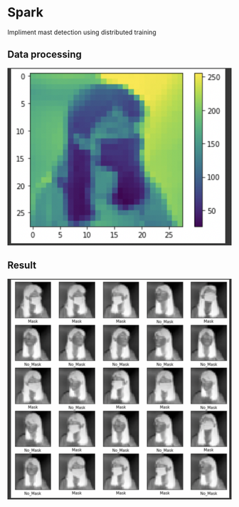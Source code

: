 # Spark
Impliment mast detection using distributed training

## Data processing
![image](https://github.com/skyMei-J/Image/blob/main/Spark/截圖%202021-09-05%20上午3.51.00.png)

## Result
![image](https://github.com/skyMei-J/Image/blob/main/Spark/截圖%202021-09-05%20上午3.49.56.png)
